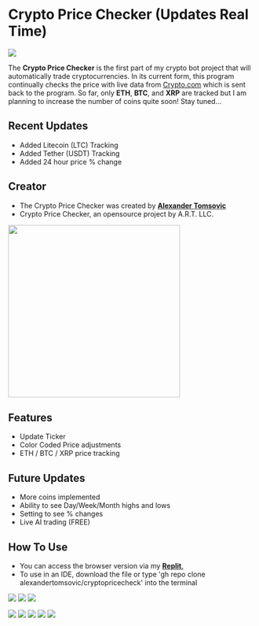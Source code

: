 # Crypto Price Checker (Updates Real Time)
![](https://img.shields.io/static/v1?label=Repository+Status&style=flat-square&message=Active&color=brightgreen)

The **Crypto Price Checker** is the first part of my crypto bot project that will automatically trade cryptocurrencies. In its current form, this program continually checks the price with live data from [Crypto.com](https://crypto.com) which is sent back to the program. So far, only **ETH**, **BTC**, and **XRP** are tracked but I am planning to increase the number of coins quite soon! Stay tuned...

## Recent Updates
- Added Litecoin (LTC) Tracking
- Added Tether (USDT) Tracking
- Added 24 hour price % change
## Creator
- The Crypto Price Checker was created by [**Alexander Tomsovic**](github.com/alexandertomsovic)
- Crypto Price Checker, an opensource project by A.R.T. LLC.
<a target="_blank" href="https://alextomsovic1.wixsite.com/my-site">
<picture>
  <source media="(prefers-color-scheme: dark)" srcset="https://user-images.githubusercontent.com/84757117/183132203-308d3d20-a5ef-4aab-864b-2469f99e9633.jpg">
  <source media="(prefers-color-scheme: light)" srcset="https://user-images.githubusercontent.com/84757117/183132203-308d3d20-a5ef-4aab-864b-2469f99e9633.jpg">
  <img src="" width="350">
</picture>
</a>

## Features
- Update Ticker
- Color Coded Price adjustments
- ETH / BTC / XRP price tracking

## Future Updates
-  More coins implemented
-  Ability to see Day/Week/Month highs and lows
-  Setting to see % changes
-  Live AI trading (FREE)

## How To Use
- You can access the browser version via my [**Replit**.](https://replit.com/@AlexTomsovic/cryptoprices#main.py)
- To use in an IDE, download the file or type 'gh repo clone alexandertomsovic/cryptopricecheck' into the terminal


![](https://img.shields.io/static/v1?label=Repository+Status&style=flat-square&message=Active&color=brightgreen)
![](https://img.shields.io/static/v1?label=Price+Updates&style=flat-square&message=Active&color=brightgreen)
![](https://img.shields.io/static/v1?label=Percent+Changes&style=flat-square&message=Active&color=brightgreen)

![](https://img.shields.io/static/v1?label=Bitcoin&logo=bitcoin&style=flat-square&message=Tracked&color=orange)
![](https://img.shields.io/static/v1?label=Ethereum&logo=ethereum&style=flat-square&message=Tracked&color=37367b)
![](https://img.shields.io/static/v1?label=XRP&logo=xrp&style=flat-square&message=Tracked&color=black)
![](https://img.shields.io/static/v1?label=Tether&logo=tether&style=flat-square&message=Tracked&color=12946c)
![](https://img.shields.io/static/v1?label=Litecoin&logo=litecoin&style=flat-square&message=Tracked&color=21406e)


